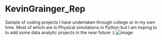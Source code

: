 # KevinGrainger_Rep
Sample of coding projects I have undertaken through college or in my own time.
Most of which are in Physical simulations in Python but I am hoping to to add some data analytic projects in the near future :)
![image](https://github.com/kevingrainger/KevinGrainger_Rep/assets/150854706/65ebcab0-3c16-4c66-b113-a35ab5dc3b47)
